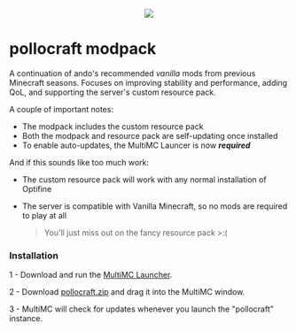 <p align="center">
  <img src="https://user-images.githubusercontent.com/9106643/166590981-eb05a22f-a20d-4623-bbcc-75db91a179e8.png">
</p>

# pollocraft modpack

A continuation of ando's recommended _vanilla_ mods from previous Minecraft seasons. Focuses on improving stability and performance, adding QoL, and supporting the server's custom resource pack.

A couple of important notes:
* The modpack includes the custom resource pack
* Both the modpack and resource pack are self-updating once installed
* To enable auto-updates, the MultiMC Launcer is now ***required***

And if this sounds like too much work:
* The custom resource pack will work with any normal installation of Optifine
* The server is compatible with Vanilla Minecraft, so no mods are required to play at all

  > You'll just miss out on the fancy resource pack >:(

### Installation

1 - Download and run the [MultiMC Launcher](https://multimc.org).

2 - Download [pollocraft.zip](https://github.com/yungando/pollocraft-modpack/releases/download/1.0/pollocraft.zip) and drag it into the MultiMC window.

3 - MultiMC will check for updates whenever you launch the "pollocraft" instance.
